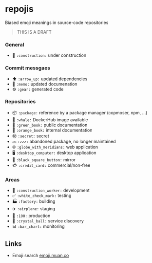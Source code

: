 # repojis

Biased emoji meanings in source-code repositories

> THIS IS A DRAFT

### General

- :construction: `:construction:` under construction

### Commit messgaes

- :arrow_up: `:arrow_up:` updated dependencies
- :memo: `:memo:` updated documenation
- :gear: `:gear:` generated code

### Repositories

- :package: `:package:` reference by a package manager (copmoser, npm, ...)
- :whale: `:whale:` DockerHub image available
- :green_book: `:green_book:` public documentation
- :orange_book: `:orange_book:` internal documentation
- :secret: `:secret:` secret
- :zzz: `:zzz:` abandoned package, no longer maintained
- :globe_with_meridians: `:globe_with_meridians:` web application
- :desktop_computer: `:desktop_computer:` desktop application
- :black_square_button: `:black_square_button:` mirror
- :credit_card: `:credit_card:` commercial/non-free

### Areas 

- :construction_worker: `:construction_worker:` development
- :white_check_mark: `:white_check_mark:` testing
- :factory: `:factory:` building
- :airplane: `:airplane:` staging
- :100: `:100:` production
- :crystal_ball: `:crystal_ball:` service discovery
- :bar_chart: `:bar_chart:` monitoring

## Links

- Emoji search [emoji.muan.co](http://emoji.muan.co)
